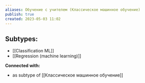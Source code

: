 ```yaml
---
aliases: Обучение с учителем (Классическое машинное обучение)
publish: true
created: 2023-05-03 11:02
---
```






## Subtypes:
- [[Classification ML]] 
- [[Regression (machine learning)]]










**Connected with:**
- as subtype of [[Классическое машинное обучение]]



